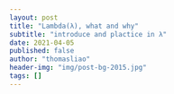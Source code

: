 ```yaml
---
layout: post
title: "Lambda(λ), what and why"
subtitle: "introduce and plactice in λ"
date: 2021-04-05
published: false
author: "thomasliao"
header-img: "img/post-bg-2015.jpg"
tags: []
---
```

